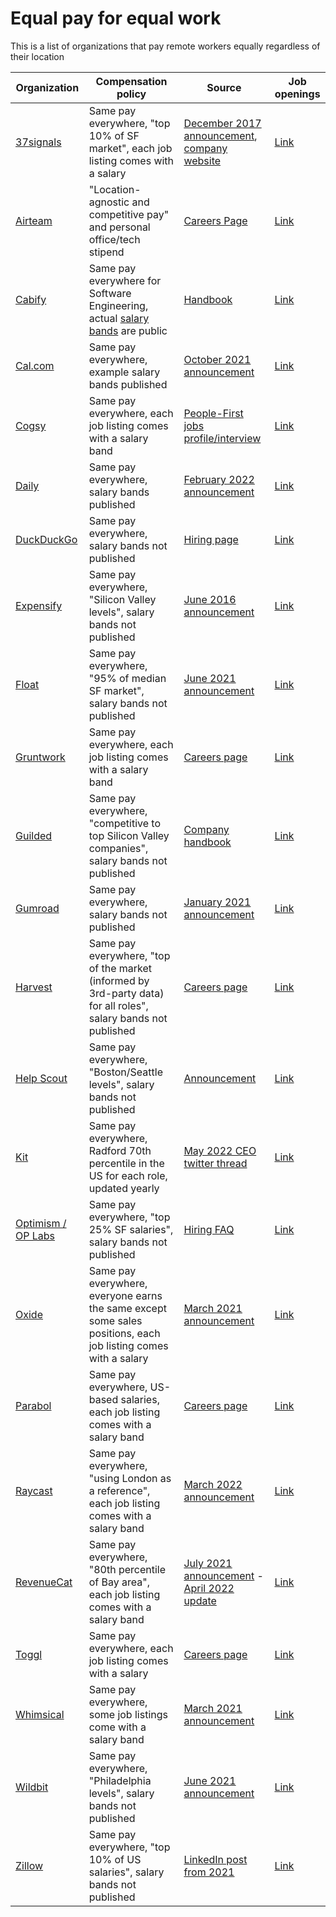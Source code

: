 # Equal pay for equal work
This is a list of organizations that pay remote workers equally regardless of their location

| Organization | Compensation policy | Source | Job openings |
| ------------ | ------------------ | ------- | -------- |
| [37signals](https://37signals.com/) | Same pay everywhere, "top 10% of SF market", each job listing comes with a salary | [December 2017 announcement](https://m.signalvnoise.com/basecamp-doesnt-employ-anyone-in-san-francisco-but-now-we-pay-everyone-as-though-all-did/), [company website](https://37signals.com/19) | [Link](https://37signals.com/jobs/) |
| [Airteam](https://airteam.com.au/) | "Location-agnostic and competitive pay" and personal office/tech stipend | [Careers Page](https://www.airteam.com.au/careers) | [Link](https://www.airteam.com.au/careers) |
| [Cabify](https://cabify.tech) | Same pay everywhere for Software Engineering, actual [salary bands](https://cabify.tech/handbook/you-at-cabify/salary-changes-and-promotions/) are public | [Handbook](https://cabify.tech/handbook/you-at-cabify/salary-changes-and-promotions/) | [Link](https://cabify.careers) |
| [Cal.com](https://cal.com/) | Same pay everywhere, example salary bands published | [October 2021 announcement](https://cal.com/blog/open-startup) | [Link](https://cal.com/jobs) |
| [Cogsy](https://cogsy.com/) | Same pay everywhere, each job listing comes with a salary band | [People-First jobs profile/interview](https://peoplefirstjobs.com/companies/cogsy) | [Link](https://cogsy.com/hiring/) |
| [Daily](https://www.daily.co/) | Same pay everywhere, salary bands published | [February 2022 announcement](https://www.daily.co/blog/rethinking-levels-promotions-and-salaries/) | [Link](https://www.daily.co/jobs) |
| [DuckDuckGo](https://duckduckgo.com/) | Same pay everywhere, salary bands not published | [Hiring page](https://duckduckgo.com/hiring) | [Link](https://duckduckgo.com/hiring) |
| [Expensify](https://www.expensify.com/) | Same pay everywhere, "Silicon Valley levels", salary bands not published | [June 2016 announcement](https://blog.expensify.com/2016/06/17/expensifys-comp-review-process/) | [Link](https://we.are.expensify.com/apply) |
| [Float](https://www.float.com/) | Same pay everywhere, "95% of median SF market", salary bands not published | [June 2021 announcement](https://www.float.com/blog/why-were-changing-the-way-we-compensate-at-float/) | [Link](https://www.float.com/careers/) |
| [Gruntwork](https://gruntwork.io/) | Same pay everywhere, each job listing comes with a salary band | [Careers page](https://gruntwork.io/careers/) | [Link](https://gruntwork.io/careers/) |
| [Guilded](https://www.guilded.gg/) | Same pay everywhere, "competitive to top Silicon Valley companies", salary bands not published | [Company handbook](https://www.guilded.gg/asset/Docs/employee-handbook.pdf) | [Link](https://www.guilded.gg/jobs) |
| [Gumroad](https://gumroad.com/) | Same pay everywhere, salary bands not published | [January 2021 announcement](https://sahillavingia.com/work) | [Link](https://www.notion.so/Jobs-f43f816013b2405aa41ddefb663a4a38) |
| [Harvest](https://www.getharvest.com/) | Same pay everywhere, "top of the market (informed by 3rd-party data) for all roles", salary bands not published | [Careers page](https://www.getharvest.com/careers#perks-and-benefits) | [Link](https://www.getharvest.com/careers#job-openings) |
| [Help Scout](https://www.helpscout.com/) | Same pay everywhere, "Boston/Seattle levels", salary bands not published | [Announcement](https://www.helpscout.com/blog/remote-employee-compensation/) | [Link](https://www.helpscout.com/company/careers/) |
| [Kit](https://kit.com/) | Same pay everywhere, Radford 70th percentile in the US for each role, updated yearly | [May 2022 CEO twitter thread](https://twitter.com/nathanbarry/status/1528374582054297603) | [Link](https://kit.com/careers) |
| [Optimism / OP Labs](https://www.optimism.io/) | Same pay everywhere, "top 25% SF salaries", salary bands not published | [Hiring FAQ](https://oplabs.notion.site/OP-Labs-PBC-Hiring-FAQ-79f82dd0763e4344b99e9ce3ea1728da) | [Link](https://jobs.optimism.io/jobs) |
| [Oxide](https://oxide.computer/) | Same pay everywhere, everyone earns the same except some sales positions, each job listing comes with a salary | [March 2021 announcement](https://oxide.computer/blog/compensation-as-a-reflection-of-values/) | [Link](https://oxide.computer/careers/) |
| [Parabol](https://www.parabol.co/) | Same pay everywhere, US-based salaries, each job listing comes with a salary band | [Careers page](https://www.parabol.co/join/) | [Link](https://www.parabol.co/join/) |
| [Raycast](https://www.raycast.com/) | Same pay everywhere, "using London as a reference", each job listing comes with a salary band | [March 2022 announcement](https://www.raycast.com/blog/why-we-pay-equal-salaries-wherever-you-work/) | [Link](https://www.raycast.com/careers) |
| [RevenueCat](https://www.revenuecat.com/) | Same pay everywhere, "80th percentile of Bay area", each job listing comes with a salary band | [July 2021 announcement](https://www.revenuecat.com/blog/the-case-for-location-independent-salaries) - [April 2022 update](https://revenuecat.notion.site/RevenueCat-Compensation-Philosophy-899394493c9b43789626c0aa46578b2a) | [Link](https://boards.greenhouse.io/revenuecat) |
| [Toggl](https://toggl.com/) | Same pay everywhere, each job listing comes with a salary | [Careers page](https://toggl.com/jobs/) | [Link](https://toggl.com/jobs/) |
| [Whimsical](https://whimsical.com/) | Same pay everywhere, some job listings come with a salary band | [March 2021 announcement](https://whimsical.com/blog/guide-to-compensation) | [Link](https://whimsical.com/careers) |
| [Wildbit](https://wildbit.com/) | Same pay everywhere, "Philadelphia levels", salary bands not published | [June 2021 announcement](https://wildbit.com/blog/announcing-location-agnostic-pay) | [Link](https://wildbit.com/careers) |
| [Zillow](https://www.zillow.com/) | Same pay everywhere, "top 10% of US salaries", salary bands not published | [LinkedIn post from 2021](https://www.linkedin.com/pulse/why-zillow-group-de-emphasizing-location-component-making-spaulding/) | [Link](https://www.zillow.com/careers/) |
